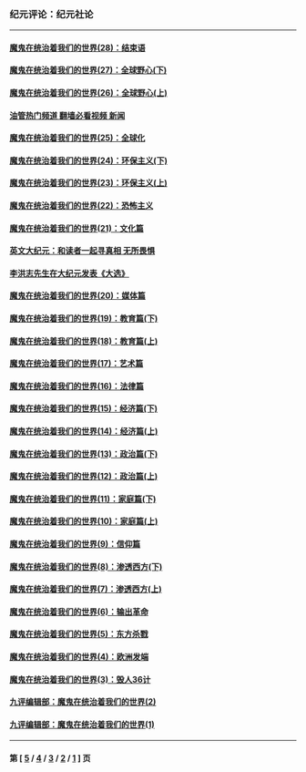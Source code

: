 ### 纪元评论：纪元社论
---
#### [魔鬼在统治着我们的世界(28)：结束语](../../pages/nsc422/n10936246.md?12030330) 
#### [魔鬼在统治着我们的世界(27)：全球野心(下)](../../pages/nsc422/n10928319.md?12030330) 
#### [魔鬼在统治着我们的世界(26)：全球野心(上)](../../pages/nsc422/n10900318.md?12030330) 
#### [油管热门频道 翻墙必看视频 新闻](ok?12030330)
#### [魔鬼在统治着我们的世界(25)：全球化](../../pages/nsc422/n10788205.md?12030330) 
#### [魔鬼在统治着我们的世界(24)：环保主义(下)](../../pages/nsc422/n10695307.md?12030330) 
#### [魔鬼在统治着我们的世界(23)：环保主义(上)](../../pages/nsc422/n10688613.md?12030330) 
#### [魔鬼在统治着我们的世界(22)：恐怖主义](../../pages/nsc422/n10614727.md?12030330) 
#### [魔鬼在统治着我们的世界(21)：文化篇](../../pages/nsc422/n10597706.md?12030330) 
#### [英文大纪元：和读者一起寻真相 无所畏惧](../../pages/nsc422/n12542027.md?12030330) 
#### [李洪志先生在大纪元发表《大选》](../../pages/nsc422/n12534746.md?12030330) 
#### [魔鬼在统治着我们的世界(20)：媒体篇](../../pages/nsc422/n10586579.md?12030330) 
#### [魔鬼在统治着我们的世界(19)：教育篇(下)](../../pages/nsc422/n10564808.md?12030330) 
#### [魔鬼在统治着我们的世界(18)：教育篇(上)](../../pages/nsc422/n10526970.md?12030330) 
#### [魔鬼在统治着我们的世界(17)：艺术篇](../../pages/nsc422/n10499093.md?12030330) 
#### [魔鬼在统治着我们的世界(16)：法律篇](../../pages/nsc422/n10485969.md?12030330) 
#### [魔鬼在统治着我们的世界(15)：经济篇(下)](../../pages/nsc422/n10469975.md?12030330) 
#### [魔鬼在统治着我们的世界(14)：经济篇(上)](../../pages/nsc422/n10457370.md?12030330) 
#### [魔鬼在统治着我们的世界(13)：政治篇(下)](../../pages/nsc422/n10448270.md?12030330) 
#### [魔鬼在统治着我们的世界(12)：政治篇(上)](../../pages/nsc422/n10444576.md?12030330) 
#### [魔鬼在统治着我们的世界(11)：家庭篇(下)](../../pages/nsc422/n10440961.md?12030330) 
#### [魔鬼在统治着我们的世界(10)：家庭篇(上)](../../pages/nsc422/n10435448.md?12030330) 
#### [魔鬼在统治着我们的世界(9)：信仰篇](../../pages/nsc422/n10432159.md?12030330) 
#### [魔鬼在统治着我们的世界(8)：渗透西方(下)](../../pages/nsc422/n10429603.md?12030330) 
#### [魔鬼在统治着我们的世界(7)：渗透西方(上)](../../pages/nsc422/n10426013.md?12030330) 
#### [魔鬼在统治着我们的世界(6)：输出革命](../../pages/nsc422/n10421536.md?12030330) 
#### [魔鬼在统治着我们的世界(5)：东方杀戮](../../pages/nsc422/n10417707.md?12030330) 
#### [魔鬼在统治着我们的世界(4)：欧洲发端](../../pages/nsc422/n10414890.md?12030330) 
#### [魔鬼在统治着我们的世界(3)：毁人36计](../../pages/nsc422/n10411583.md?12030330) 
#### [九评编辑部：魔鬼在统治着我们的世界(2)](../../pages/nsc422/n10410036.md?12030330) 
#### [九评编辑部：魔鬼在统治着我们的世界(1)](../../pages/nsc422/n10406825.md?12030330) 

---
#### 第 [ [5](./5.md?12030330) / [4](./4.md?12030330) / [3](./3.md?12030330) / [2](./2.md?12030330) / [1](./1.md?12030330) ] 页
